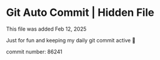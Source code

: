 # Git Auto Commit | Hidden File

This file was added Feb 12, 2025

Just for fun and keeping my daily git commit active 🤪

commit number: 86241
